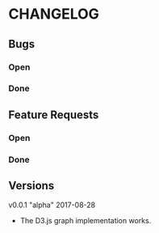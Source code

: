# CHANGELOG

## Bugs

### Open


### Done


## Feature Requests

### Open

### Done



## Versions

v0.0.1 "alpha" 2017-08-28
- The D3.js graph implementation works.

